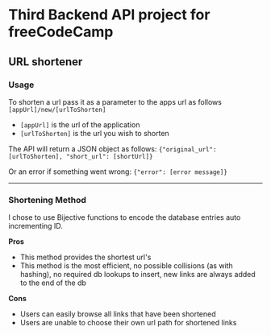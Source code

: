 # Third Backend API project for freeCodeCamp

## URL shortener

### __Usage__

To shorten a url pass it as a parameter to the apps url as follows ```[appUrl]/new/[urlToShorten]```
* ```[appUrl]``` is the url of the application
* ```[urlToShorten]``` is the url you wish to shorten

The API will return a JSON object as follows: ```{"original_url": [urlToShorten], "short_url": [shortUrl]}```

Or an error if something went wrong: ```{"error": [error message]}```


---

### __Shortening Method__

I chose to use Bijective functions to encode the database entries auto incrementing ID.

__Pros__

* This method provides the shortest url's
* This method is the most efficient, no possible collisions (as with hashing), no required db lookups to insert, new links are always added to the end of the db

__Cons__

* Users can easily browse all links that have been shortened
* Users are unable to choose their own url path for shortened links